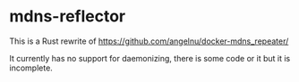 # mdns-reflector

This is a Rust rewrite of https://github.com/angelnu/docker-mdns_repeater/

It currently has no support for daemonizing, there is some code or it but it is incomplete.
